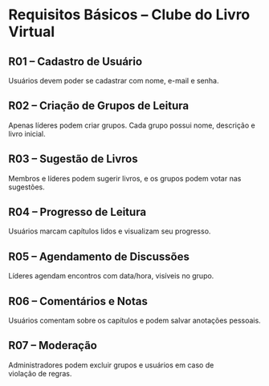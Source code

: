 # Requisitos Básicos – Clube do Livro Virtual

## R01 – Cadastro de Usuário
Usuários devem poder se cadastrar com nome, e-mail e senha.

## R02 – Criação de Grupos de Leitura
Apenas líderes podem criar grupos. Cada grupo possui nome, descrição e livro inicial.

## R03 – Sugestão de Livros
Membros e líderes podem sugerir livros, e os grupos podem votar nas sugestões.

## R04 – Progresso de Leitura
Usuários marcam capítulos lidos e visualizam seu progresso.

## R05 – Agendamento de Discussões
Líderes agendam encontros com data/hora, visíveis no grupo.

## R06 – Comentários e Notas
Usuários comentam sobre os capítulos e podem salvar anotações pessoais.

## R07 – Moderação
Administradores podem excluir grupos e usuários em caso de violação de regras.